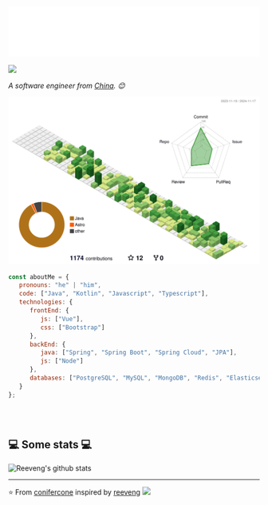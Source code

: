 ![](./svg.svg)

![](https://komarev.com/ghpvc/?username=conifercone&abbreviated=true)

<p><em>A software engineer from <a href="https://zh.wikipedia.org/wiki/%E4%B8%AD%E5%8D%8E%E4%BA%BA%E6%B0%91%E5%85%B1%E5%92%8C%E5%9B%BD">China</a>. 😊</br>
</em></p>

![](./profile-3d-contrib/profile-green-animate.svg)

```javascript
const aboutMe = {
   pronouns: "he" | "him",
   code: ["Java", "Kotlin", "Javascript", "Typescript"],
   technologies: {
      frontEnd: {
         js: ["Vue"],
         css: ["Bootstrap"]
      },
      backEnd: {
         java: ["Spring", "Spring Boot", "Spring Cloud", "JPA"],
         js: ["Node"]
      },
      databases: ["PostgreSQL", "MySQL", "MongoDB", "Redis", "Elasticsearch"]
   }
};
```
</br></br>
<h2>💻 Some stats 💻</h2>

![Reeveng's github stats](https://github-readme-stats.vercel.app/api?username=conifercone&show_icons=true&theme=cobalt)

---

⭐️ From [conifercone](https://github.com/conifercone) inspired by [reeveng](https://github.com/reeveng)
![](https://hit.yhype.me/github/profile?user_id=30498960)

